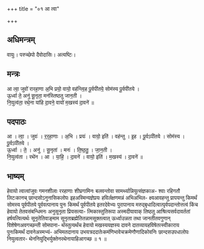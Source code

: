 +++
title = "०१ आ त्वा"

+++
## अधिमन्त्रम्
वायुः। परुच्छेपो दैवोदासिः। अत्यष्टिः।

## मन्त्रः
आ त्वा॒ जुवो॑ रारहा॒णा अ॒भि प्रयो॒ वायो॒ वह॑न्त्वि॒ह पू॒र्वपी॑तये॒ सोम॑स्य पू॒र्वपी॑तये ।  
ऊ॒र्ध्वा ते॒ अनु॑ सू॒नृता॒ मन॑स्तिष्ठतु जान॒ती ।  
नि॒युत्व॑ता॒ रथे॒ना या॑हि दा॒वने॒ वायो॑ म॒खस्य॑ दा॒वने॑ ॥

## पदपाठः
आ । त्वा॒ । जुवः॑ । र॒र॒हा॒णाः । अ॒भि । प्रयः॑ । वायो॒ इति॑ । वह॑न्तु । इ॒ह । पू॒र्वऽपी॑तये । सोम॑स्य । पू॒र्वऽपी॑तये ।  
ऊ॒र्ध्वा । ते॒ । अनु॑ । सू॒नृता॑ । मनः॑ । ति॒ष्ठ॒तु॒ । जा॒न॒ती ।  
नि॒युत्व॑ता । रथे॑न । आ । या॒हि॒ । दा॒वने॑ । वायो॒ इति॑ । म॒खस्य॑ । दा॒वने॑ ॥

## भाष्यम्
हेवायो त्वात्वांजुवः गमनशीलाः ररहाणाः शीघ्रगामिनः बलवन्तोवा सामर्थ्यान्नियुत्संज्ञकाअ- श्वाः रहिगतौ लिटःकानच् छान्दसोऽनुनासिकलोपः इहअस्मिन्यज्ञेप्रयः हविर्लक्षणमन्नं अभिअभिल- क्ष्यआवहन्तु प्रापयन्तु किमर्थं सोमस्य पूर्वपीतये पूर्ववत्पानाय पुनः किमर्थं पूर्वपीतये इतरदेवेभ्यः पुरापानाय मरुद्बृधादित्वात्पृर्वपदान्तोत्तत्वं किंच हेवायो तेतवसंबन्धिमनः अनुसूनृता प्रियसत्या- त्मिकास्तुतिरूपा अस्मदीयावाक् तिष्ठतु आश्रित्यसर्वदावर्ततां हर्षयत्वित्यर्थः सूनृतेतिवाङ्माम सूनृताब्रह्मेतितन्नामसूक्तत्वात् ऊर्ध्वाउन्नता तथा जानतीतवगुणान् विशेषेणअवगच्छन्ती सोमपाना- र्थंस्तुत्यर्थंच हेवायो मखस्ययज्ञस्य दावने दातव्यायहविषेतत्स्वीकाराय पुनःकिमर्थं दावनेअस्मभ्यं- अभिमतदानाय उभयत्रददातेःकमंणिभावेचक्रमेणौणादिकोवनिः छान्दसउपधालोपः नियुत्वतार- थेननियुद्भिर्युक्तेनरथेनायाहिआगच्छ ॥ १ ॥